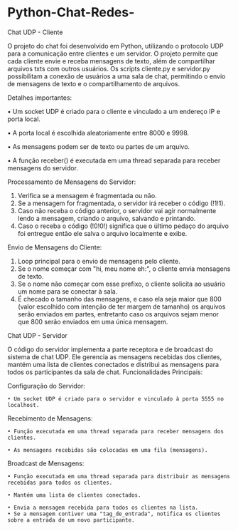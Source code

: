 # Python-Chat-Redes-
Chat UDP - Cliente

O projeto do chat foi desenvolvido em Python, utilizando o protocolo UDP para a comunicação entre clientes e um servidor. O projeto permite que cada cliente envie e receba mensagens de texto, além de compartilhar arquivos txts com outros usuários. Os scripts cliente.py e servidor.py possibilitam a conexão de usuários a uma sala de chat, permitindo o envio de mensagens de texto e o compartilhamento de arquivos.

Detalhes importantes:

•	Um socket UDP é criado para o cliente e vinculado a um endereço IP e porta local.

•	A porta local é escolhida aleatoriamente entre 8000 e 9998.

•	As mensagens podem ser de texto ou partes de um arquivo.

•	A função receber() é executada em uma thread separada para receber mensagens do servidor.

Processamento de Mensagens do Servidor:
1.	Verifica se a mensagem é fragmentada ou não.
2.	Se a mensagem for fragmentada, o servidor irá receber o código (!1!1).
3.	Caso não receba o código anterior, o servidor vai agir normalmente lendo a mensagem, criando o arquivo, salvando e printando.
4.	Caso o receba o código (!0!0!) significa que o último pedaço do arquivo foi entregue então ele salva o arquivo localmente e exibe.

Envio de Mensagens do Cliente:
1.	Loop principal para o envio de mensagens pelo cliente.
2.	Se o nome começar com "hi, meu nome eh:", o cliente envia mensagens de texto.
3.	Se o nome não começar com esse prefixo, o cliente solicita ao usuário um nome para se conectar à sala.
4.	É checado o tamanho das mensagens, e caso ela seja maior que 800 (valor escolhido com intenção de ter margem de tamanho) os arquivos serão enviados em partes, entretanto caso os arquivos sejam menor que 800 serão enviados em uma única mensagem.


Chat UDP - Servidor

O código do servidor implementa a parte receptora e de broadcast do sistema de chat UDP. Ele gerencia as mensagens recebidas dos clientes, mantém uma lista de clientes conectados e distribui as mensagens para todos os participantes da sala de chat.
Funcionalidades Principais:

Configuração do Servidor:
   
    • Um socket UDP é criado para o servidor e vinculado à porta 5555 no localhost.
Recebimento de Mensagens:
    
    • Função executada em uma thread separada para receber mensagens dos clientes.
    
    • As mensagens recebidas são colocadas em uma fila (mensagens).
Broadcast de Mensagens:
    
    • Função executada em uma thread separada para distribuir as mensagens recebidas para todos os clientes.
    
    • Mantém uma lista de clientes conectados.
    
    • Envia a mensagem recebida para todos os clientes na lista.
    • Se a mensagem contiver uma "tag_de_entrada", notifica os clientes sobre a entrada de um novo participante.

